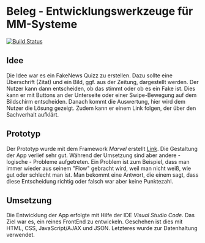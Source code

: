 # Beleg -  Entwicklungswerkzeuge für MM-Systeme

[![Build Status](https://travis-ci.org/joemccann/dillinger.svg?branch=master)](https://travis-ci.org/joemccann/dillinger)

## Idee
Die Idee war es ein FakeNews Quizz zu erstellen. Dazu sollte eine Überschrift (Zitat) und ein Bild, ggf. aus der Zeitung, dargestellt werden. Der Nutzer kann dann entscheiden, ob das stimmt oder ob es ein Fake ist. Dies kann er mit Buttons an der Unterseite oder einer Swipe-Bewegung auf dem Bildschirm entscheiden. Danach kommt die Auswertung, hier wird dem Nutzer die Lösung gezeigt. Zudem kann er einem Link folgen, der über den Sachverhalt aufklärt.

## Prototyp
Der Prototyp wurde mit dem Framework *Marvel* erstellt [Link](https://marvelapp.com/4830163). Die Gestaltung der App verlief sehr gut. Während der Umsetzung sind aber andere - logische - Probleme aufgetreten. Ein Problem ist zum Beispiel, dass man immer wieder aus seinem "Flow" gebracht wird, weil man nicht weiß, wie gut oder schlecht man ist. Man bekommt eine Antwort, die einem sagt, dass diese Entscheidung richtig oder falsch war aber keine Punktezahl.

## Umsetzung
Die Entwicklung der App erfolgte mit Hilfe der IDE *Visual Studio Code*. Das Ziel war es, ein reines FrontEnd zu entwickeln. Geschehen ist dies mit HTML, CSS, JavaScript/AJAX und JSON. Letzteres wurde zur Datenhaltung verwendet.

